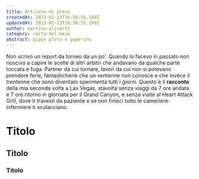 ```yaml
---
title: Articolo di prova
createdAt: 2023-01-13T16:50:55.188Z
updatedAt: 2023-01-13T16:50:55.199Z
author: martina-aliverti
category: carta-del-mese
abstract: pippo pluto e paperino
---
```

Non scrivo un report da torneo da un po'. Quando lo facevo in passato non riuscivo a capire le scelte di altri arbitri che andavano da qualche parte toccata e fuga. Partner da cui tornare, lavori da cui non si potevano prendere ferie, fantasticherie che un ventenne non conosce e che invece il trentenne che sono diventato sperimenta tutti i giorni. Questo è il **racconto** della mia seconda volta a Las Vegas, stavolta senza viaggi da 7 ore andata e 7 ore ritorno in giornata per il Grand Canyon, e senza visite al Heart Attack Grill, dove ti travesti da paziente e se non finisci tutto le cameriere-infermiere ti sculacciano.

# Titolo
## Titolo
### Titolo